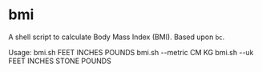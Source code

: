 # bmi
A shell script to calculate Body Mass Index (BMI). Based upon `bc`.

Usage: bmi.sh FEET INCHES POUNDS
       bmi.sh --metric CM KG
       bmi.sh --uk FEET INCHES STONE POUNDS
